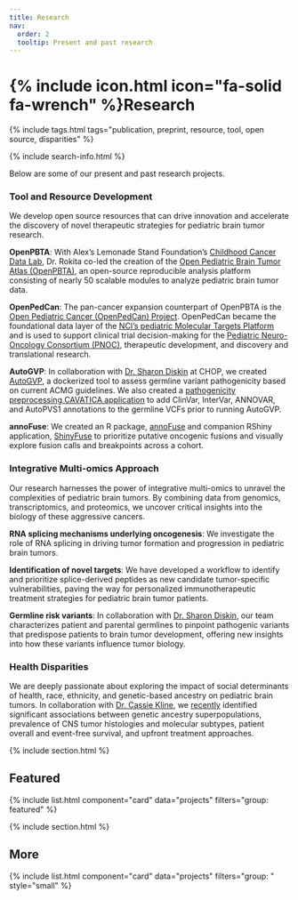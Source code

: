 ```yaml
---
title: Research
nav:
  order: 2
  tooltip: Present and past research
---
```


# {% include icon.html icon="fa-solid fa-wrench" %}Research

{% include tags.html tags="publication, preprint, resource, tool, open source, disparities" %}

{% include search-info.html %}

Below are some of our present and past research projects.

### Tool and Resource Development

We develop open source resources that can drive innovation and accelerate the discovery of novel therapeutic strategies for pediatric brain tumor research. 

**OpenPBTA**: With Alex’s Lemonade Stand Foundation’s [Childhood Cancer Data Lab](https://www.alexslemonade.org/childhood-cancer-data-lab), Dr. Rokita co-led the creation of the [Open Pediatric Brain Tumor Atlas (OpenPBTA)](https://pubmed.ncbi.nlm.nih.gov/37492101/), an open-source reproducible analysis platform consisting of nearly 50 scalable modules to analyze pediatric brain tumor data.

**OpenPedCan**: The pan-cancer expansion counterpart of OpenPBTA is the [Open Pediatric Cancer (OpenPedCan) Project](https://github.com/d3b-center/OpenPedCan-analysis). OpenPedCan became the foundational data layer of the [NCI’s pediatric Molecular Targets Platform](https://moleculartargets.ccdi.cancer.gov/) and is used to support clinical trial decision-making for the [Pediatric Neuro-Oncology Consortium (PNOC)](https://pnoc.us/), therapeutic development, and discovery and translational research.

**AutoGVP**: In collaboration with [Dr. Sharon Diskin](https://diskinlab.org/) at CHOP, we created [AutoGVP](https://github.com/diskin-lab-chop/AutoGVP), a dockerized tool to assess germline variant pathogenicity based on current ACMG guidelines. We also created a [pathogenicity preprocessing CAVATICA application](https://cavatica.sbgenomics.com/public/apps/cavatica/apps-publisher/d3b-diskin-pathogenicity-preprocess-wf) to add ClinVar, InterVar, ANNOVAR, and AutoPVS1 annotations to the germline VCFs prior to running AutoGVP.

**annoFuse**: We created an R package, [annoFuse](https://github.com/d3b-center/annoFuse) and companion RShiny application, [ShinyFuse](https://shiny.imbei.uni-mainz.de:3838/shinyFuse/) to prioritize putative oncogenic fusions and visually explore fusion calls and breakpoints across a cohort.

### Integrative Multi-omics Approach

Our research harnesses the power of integrative multi-omics to unravel the complexities of pediatric brain tumors. 
By combining data from genomics, transcriptomics, and proteomics, we uncover critical insights into the biology of these aggressive cancers.

**RNA splicing mechanisms underlying oncogenesis**: We investigate the role of RNA splicing in driving tumor formation and progression in pediatric brain tumors.

**Identification of novel targets**: We have developed a workflow to identify and prioritize splice-derived peptides as new candidate tumor-specific vulnerabilities, paving the way for personalized immunotherapeutic treatment strategies for pediatric brain tumor patients.

**Germline risk variants**: In collaboration with [Dr. Sharon Diskin](https://diskinlab.org/), our team characterizes patient and parental germlines to pinpoint pathogenic variants that predispose patients to brain tumor development, offering new insights into how these variants influence tumor biology.

### Health Disparities
We are deeply passionate about exploring the impact of social determinants of health, race, ethnicity, and genetic-based ancestry on pediatric brain tumors.
In collaboration with [Dr. Cassie Kline](https://www.chop.edu/doctors/kline-cassie), we [recently](https://www.medrxiv.org/content/10.1101/2024.06.14.24308885v2) identified significant associations between genetic ancestry superpopulations, prevalence of CNS tumor histologies and molecular subtypes, patient overall and event-free survival, and upfront treatment approaches.

{% include section.html %}

## Featured

{% include list.html component="card" data="projects" filters="group: featured" %}

{% include section.html %}

## More

{% include list.html component="card" data="projects" filters="group: " style="small" %}
